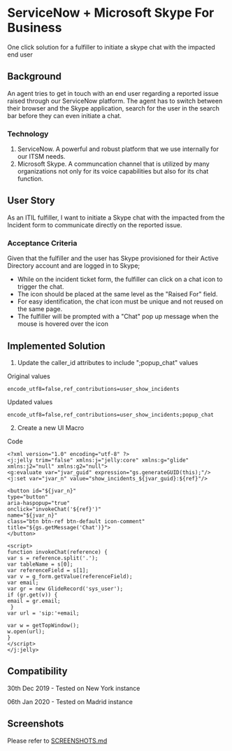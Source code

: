 # ServiceNow + Microsoft Skype For Business

One click solution for a fulfiller to initiate a skype chat with the impacted end user

## Background

An agent tries to get in touch with an end user regarding a reported issue raised through our ServiceNow platform. The agent has to switch between their browser and the Skype application, search for the user in the search bar before they can even initiate a chat.

### Technology

1. ServiceNow. A powerful and robust platform that we use internally for our ITSM needs.
2. Microsoft Skype. A communcation channel that is utilized by many organizations not only for its voice capabilities but also for its chat function.

## User Story

As an ITIL fulfiller, I want to initiate a Skype chat with the impacted from the Incident form to communicate directly on the reported issue.

### Acceptance Criteria

Given that the fulfiller and the user has Skype provisioned for their Active Directory account and are logged in to Skype;

* While on the incident ticket form, the fulfiller can click on a chat icon to trigger the chat.
* The icon should be placed at the same level as the "Raised For" field.
* For easy identification, the chat icon must be unique and not reused on the same page.
* The fulfiller will be prompted with a "Chat" pop up message when the mouse is hovered over the icon

## Implemented Solution

1. Update the caller_id attributes to include ";popup_chat" values

Original values
```
encode_utf8=false,ref_contributions=user_show_incidents
```

Updated values
```
encode_utf8=false,ref_contributions=user_show_incidents;popup_chat
```

2. Create a new UI Macro

Code
```
<?xml version="1.0" encoding="utf-8" ?>
<j:jelly trim="false" xmlns:j="jelly:core" xmlns:g="glide" xmlns:j2="null" xmlns:g2="null">
<g:evaluate var="jvar_guid" expression="gs.generateGUID(this);"/>
<j:set var="jvar_n" value="show_incidents_${jvar_guid}:${ref}"/>	
	
<button id="${jvar_n}"
type="button"
aria-haspopup="true"
onclick="invokeChat('${ref}')"
name="${jvar_n}"
class="btn btn-ref btn-default icon-comment"
title="${gs.getMessage('Chat')}">
</button>
	
<script>
function invokeChat(reference) {
var s = reference.split('.');
var tableName = s[0];
var referenceField = s[1];
var v = g_form.getValue(referenceField);
var email;
var gr = new GlideRecord('sys_user');
if (gr.get(v)) {
email = gr.email;
 }
var url = 'sip:'+email; 
  
var w = getTopWindow(); 
w.open(url);
}
</script>
</j:jelly>
```

## Compatibility

30th Dec 2019 - Tested on New York instance

06th Jan 2020 - Tested on Madrid instance

## Screenshots

Please refer to [SCREENSHOTS.md](https://github.com/naudiri/servicenow_skype/blob/master/SCREENSHOTS.md)
